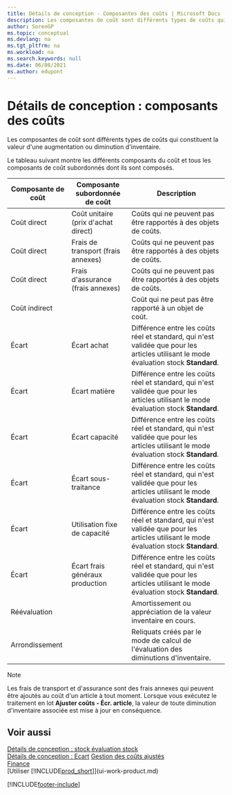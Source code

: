 ```yaml
---
title: Détails de conception - Composantes des coûts | Microsoft Docs
description: Les composantes de coût sont différents types de coûts qui constituent la valeur d'une augmentation ou diminution d'inventaire.
author: SorenGP
ms.topic: conceptual
ms.devlang: na
ms.tgt_pltfrm: na
ms.workload: na
ms.search.keywords: null
ms.date: 06/08/2021
ms.author: edupont
---
```

# <a name="design-details-cost-components"></a>Détails de conception : composants des coûts
Les composantes de coût sont différents types de coûts qui constituent la valeur d'une augmentation ou diminution d'inventaire.  

 Le tableau suivant montre les différents composants du coût et tous les composants de coût subordonnés dont ils sont composés.  

|Composante de coût|Composante subordonnée de coût|Description|  
|--------------------|--------------------------------|---------------------------------------|  
|Coût direct|Coût unitaire (prix d'achat direct)|Coûts qui ne peuvent pas être rapportés à des objets de coûts.|  
|Coût direct|Frais de transport (frais annexes)|Coûts qui ne peuvent pas être rapportés à des objets de coûts.|  
|Coût direct|Frais d'assurance (frais annexes)|Coûts qui ne peuvent pas être rapportés à des objets de coûts.|  
|Coût indirect||Coût qui ne peut pas être rapporté à un objet de coût.|  
|Écart|Écart achat|Différence entre les coûts réel et standard, qui n'est validée que pour les articles utilisant le mode évaluation stock **Standard**.|  
|Écart|Écart matière|Différence entre les coûts réel et standard, qui n'est validée que pour les articles utilisant le mode évaluation stock **Standard**.|  
|Écart|Écart capacité|Différence entre les coûts réel et standard, qui n'est validée que pour les articles utilisant le mode évaluation stock **Standard**.|  
|Écart|Écart sous-traitance|Différence entre les coûts réel et standard, qui n'est validée que pour les articles utilisant le mode évaluation stock **Standard**.|  
|Écart|Utilisation fixe de capacité|Différence entre les coûts réel et standard, qui n'est validée que pour les articles utilisant le mode évaluation stock **Standard**.|  
|Écart|Écart frais généraux production|Différence entre les coûts réel et standard, qui n'est validée que pour les articles utilisant le mode évaluation stock **Standard**.|  
|Réévaluation||Amortissement ou appréciation de la valeur inventaire en cours.|  
|Arrondissement||Reliquats créés par le mode de calcul de l'évaluation des diminutions d'inventaire.|  

> [!NOTE]  
>  Les frais de transport et d'assurance sont des frais annexes qui peuvent être ajoutés au coût d'un article à tout moment. Lorsque vous exécutez le traitement en lot **Ajuster coûts - Écr. article**, la valeur de toute diminution d'inventaire associée est mise à jour en conséquence.  

## <a name="see-also"></a>Voir aussi
 [Détails de conception : stock évaluation stock](design-details-inventory-costing.md)   
 [Détails de conception : Ecart](design-details-variance.md) [Gestion des coûts ajustés](finance-manage-inventory-costs.md)  
 [Finance](finance.md)  
 [Utiliser [!INCLUDE[prod_short](includes/prod_short.md)]](ui-work-product.md)  


[!INCLUDE[footer-include](includes/footer-banner.md)]
